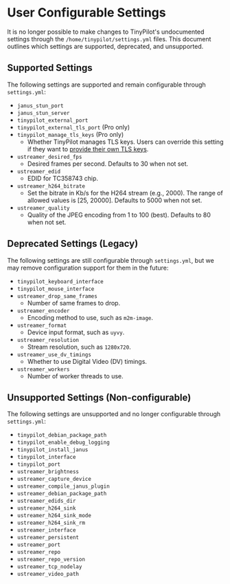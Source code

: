 # User Configurable Settings

It is no longer possible to make changes to TinyPilot's undocumented settings through the `/home/tinypilot/settings.yml` files. This document outlines which settings are supported, deprecated, and unsupported.

## Supported Settings

The following settings are supported and remain configurable through `settings.yml`:

- `janus_stun_port`
- `janus_stun_server`
- `tinypilot_external_port`
- `tinypilot_external_tls_port` (Pro only)
- `tinypilot_manage_tls_keys` (Pro only)
  - Whether TinyPilot manages TLS keys. Users can override this setting if they want to [provide their own TLS keys](https://tinypilotkvm.com/faq/own-tls-key).
- `ustreamer_desired_fps`
  - Desired frames per second. Defaults to 30 when not set.
- `ustreamer_edid`
  - EDID for TC358743 chip.
- `ustreamer_h264_bitrate`
  - Set the bitrate in Kb/s for the H264 stream (e.g., 2000). The range of allowed values is [25, 20000]. Defaults to 5000 when not set.
- `ustreamer_quality`
  - Quality of the JPEG encoding from 1 to 100 (best). Defaults to 80 when not set.

## Deprecated Settings (Legacy)

The following settings are still configurable through `settings.yml`, but we may remove configuration support for them in the future:

- `tinypilot_keyboard_interface`
- `tinypilot_mouse_interface`
- `ustreamer_drop_same_frames`
  - Number of same frames to drop.
- `ustreamer_encoder`
  - Encoding method to use, such as `m2m-image`.
- `ustreamer_format`
  - Device input format, such as `uyvy`.
- `ustreamer_resolution`
  - Stream resolution, such as `1280x720`.
- `ustreamer_use_dv_timings`
  - Whether to use Digital Video (DV) timings.
- `ustreamer_workers`
  - Number of worker threads to use.

## Unsupported Settings (Non-configurable)

The following settings are unsupported and no longer configurable through `settings.yml`:

- `tinypilot_debian_package_path`
- `tinypilot_enable_debug_logging`
- `tinypilot_install_janus`
- `tinypilot_interface`
- `tinypilot_port`
- `ustreamer_brightness`
- `ustreamer_capture_device`
- `ustreamer_compile_janus_plugin`
- `ustreamer_debian_package_path`
- `ustreamer_edids_dir`
- `ustreamer_h264_sink`
- `ustreamer_h264_sink_mode`
- `ustreamer_h264_sink_rm`
- `ustreamer_interface`
- `ustreamer_persistent`
- `ustreamer_port`
- `ustreamer_repo`
- `ustreamer_repo_version`
- `ustreamer_tcp_nodelay`
- `ustreamer_video_path`
